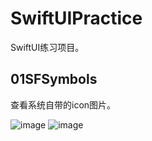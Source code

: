 # SwiftUIPractice
SwiftUI练习项目。

## 01SFSymbols
查看系统自带的icon图片。

![image](https://github.com/flywo/SwiftUIPractice/blob/master/01SFSymbols/1.png)
![image](https://github.com/flywo/SwiftUIPractice/blob/master/01SFSymbols/2.png)
